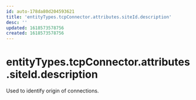 ```yaml
---
id: auto-178da80d204593621
title: 'entityTypes.tcpConnector.attributes.siteId.description'
desc: ''
updated: 1618573578756
created: 1618573578756
---
```

# entityTypes.tcpConnector.attributes.siteId.description

Used to identify origin of connections.